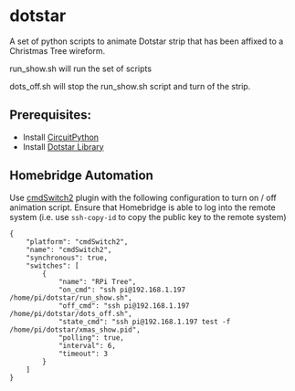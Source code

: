 # dotstar
A set of python scripts to animate Dotstar strip that has been affixed to a Christmas Tree wireform.

run_show.sh will run the set of scripts

dots_off.sh will stop the run_show.sh script and turn of the strip.

## Prerequisites:
- Install [CircuitPython](https://learn.adafruit.com/circuitpython-on-raspberrypi-linux/installing-circuitpython-on-raspberry-pi)
- Install [Dotstar Library](https://learn.adafruit.com/adafruit-dotstar-leds/python-circuitpython)


## Homebridge Automation
Use [cmdSwitch2](https://github.com/luisiam/homebridge-cmdswitch2#readme) plugin with the following configuration to turn on / off animation script. Ensure that Homebridge is able to log into the remote system (i.e. use `ssh-copy-id` to copy the public key to the remote system)

```
{
    "platform": "cmdSwitch2",
    "name": "cmdSwitch2",
    "synchronous": true,
    "switches": [
        {
            "name": "RPi Tree",
            "on_cmd": "ssh pi@192.168.1.197 /home/pi/dotstar/run_show.sh",
            "off_cmd": "ssh pi@192.168.1.197 /home/pi/dotstar/dots_off.sh",
            "state_cmd": "ssh pi@192.168.1.197 test -f /home/pi/dotstar/xmas_show.pid",
            "polling": true,
            "interval": 6,
            "timeout": 3
        }
    ]
}
```
